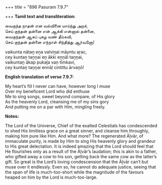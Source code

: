 +++
title = "896 Pasuram 7.9.7"

+++
**Tamil text and transliteration:**

வைகுந்த நாதன் என வல்வினை மாய்ந்து அறச்,  
செய் குந்தன் தன்னை என் ஆக்கி என்னால் தன்னை,  
வைகுந்தன் ஆகப் புகழ வண் தீம்கவி,  
செய் குந்தன் தன்னை எந்நாள் சிந்தித்து ஆர்வனோ!

vaikunta nātaṉ eṉa valviṉai māyntu aṟac,  
cey kuntaṉ taṉṉai eṉ ākki eṉṉāl taṉṉai,  
vaikuntaṉ ākap pukaḻa vaṇ tīmkavi,  
cey kuntaṉ taṉṉai ennāḷ cintittu ārvaṉō!

**English translation of verse 7.9.7:**

My heart’s fill I never can have, however long I muse  
Over my beneficent Lord who did enthuse  
Me to sing songs, sweet beyond compare, of His glory  
As the heavenly Lord, cleansing me of my sins gory  
And putting me on a par with Him, mingling freely.

**Notes:**

The Lord of the Universe, Chief of the exalted Celestials has condescended to shed His limitless grace on a great sinner, and cleanse him throughly, making him pure like Him. And what more? The regenerated Āḻvār, of immaculate purity, is made by Him to sing His heavenly glory and grandeur to His great delectation. It is indeed amazing that the Lord should feel that He flourishes only as a result of the Āḻvār’s laudation; this is akin to a father, who gifted away a cow to his son, getting back the same cow as the latter’s gift. So great is the Lord’s loving condescension that the Āḻvār can’t but muse over it endlessly. Even so, he cannot do adequate justice, seeing that the span of life is much-too-short while the magnitude of the favours heaped on him by the Lord is much-too-large.


